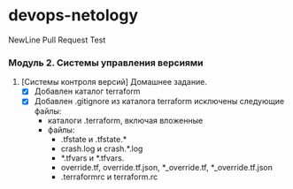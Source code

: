 # devops-netology
NewLine
Pull Request Test
###  Модуль 2. Системы управления версиями

1. [Системы контроля версий] Домашнее задание.
    - [x] Добавлен каталог terraform
    - [x] Добавлен .gitignore из каталога terraform исключены следующие файлы:
        - каталоги .terraform, включая вложенные
        - файлы:
          - .tfstate и .tfstate.*
          - crash.log и crash.*.log
          - *.tfvars и *.tfvars.
          - override.tf, override.tf.json, *_override.tf, *_override.tf.json
          - .terraformrc и terraform.rc
